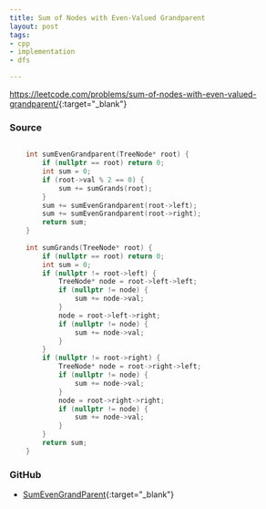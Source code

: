 ```yaml
---
title: Sum of Nodes with Even-Valued Grandparent
layout: post
tags:
- cpp
- implementation
- dfs

---
```


<https://leetcode.com/problems/sum-of-nodes-with-even-valued-grandparent/>{:target="_blank"}

### Source

```cpp

    int sumEvenGrandparent(TreeNode* root) {
		if (nullptr == root) return 0;
		int sum = 0;
		if (root->val % 2 == 0) {
			sum += sumGrands(root);
		}
		sum += sumEvenGrandparent(root->left);
		sum += sumEvenGrandparent(root->right);
		return sum;
    }
	
	int sumGrands(TreeNode* root) {
		if (nullptr == root) return 0;
		int sum = 0;
		if (nullptr != root->left) {
			TreeNode* node = root->left->left;
			if (nullptr != node) {
				sum += node->val;
			}
			node = root->left->right;
			if (nullptr != node) {
				sum += node->val;
			}
		}
		if (nullptr != root->right) {
			TreeNode* node = root->right->left;
			if (nullptr != node) {
				sum += node->val;
			}
			node = root->right->right;
			if (nullptr != node) {
				sum += node->val;
			}
		}
		return sum;
	}

```

### GitHub

- [SumEvenGrandParent](<https://github.com/coolwindjo/algoguru/tree/master/_posts/Done/SumEvenGrandParent>){:target="_blank"}

